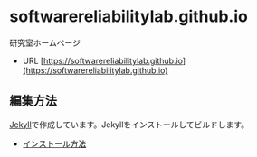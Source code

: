 # softwarereliabilitylab.github.io
研究室ホームページ

* URL [https://softwarereliabilitylab.github.io](https://softwarereliabilitylab.github.io)

## 編集方法

[Jekyll](http://jekyllrb-ja.github.io/)で作成しています。Jekyllをインストールしてビルドします。

* [インストール方法](http://jekyllrb-ja.github.io/docs/installation/)